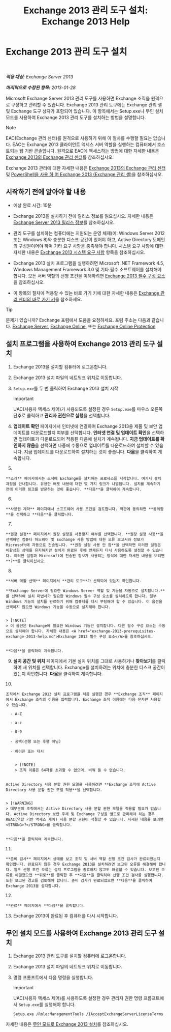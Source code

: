 ﻿---
title: 'Exchange 2013 관리 도구 설치: Exchange 2013 Help'
TOCTitle: Exchange 2013 관리 도구 설치
ms:assetid: 71fcbe4c-783b-4f77-aabb-a21aa7a4ef23
ms:mtpsurl: https://technet.microsoft.com/ko-kr/library/Bb232090(v=EXCHG.150)
ms:contentKeyID: 50556011
ms.date: 05/22/2018
mtps_version: v=EXCHG.150
ms.translationtype: MT
---

# Exchange 2013 관리 도구 설치

 

_**적용 대상:** Exchange Server 2013_

_**마지막으로 수정된 항목:** 2013-01-28_

Microsoft Exchange Server 2013 관리 도구를 사용하면 Exchange 조직을 원격으로 구성하고 관리할 수 있습니다. Exchange 2013 관리 도구에는 Exchange 관리 셸 및 Exchange 도구 상자가 포함되어 있습니다. 이 항목에서는 Setup.exe나 무인 설치 모드를 사용하여 Exchange 2013 관리 도구를 설치하는 방법을 설명합니다.


> [!NOTE]
> EAC(Exchange 관리 센터)를 원격으로 사용하기 위해 이 절차를 수행할 필요는 없습니다. EAC는 Exchange 2013 클라이언트 액세스 서버 역할을 실행하는 컴퓨터에서 호스트되는 웹 기반 콘솔입니다. 원격으로 EAC에 액세스하는 방법에 대한 자세한 내용은 <A href="exchange-admin-center-in-exchange-2013-exchange-2013-help.md">Exchange 2013의 Exchange 관리 센터</A>를 참조하십시오.



Exchange 2013 관리에 대한 자세한 내용은 [Exchange 2013의 Exchange 관리 센터](exchange-admin-center-in-exchange-2013-exchange-2013-help.md) 및 [PowerShell을 사용 하 여 Exchange 2013 (Exchange 관리 셸)](https://technet.microsoft.com/ko-kr/library/bb123778\(v=exchg.150\))을 참조하십시오.

## 시작하기 전에 알아야 할 내용

  - 예상 완료 시간: 10분

  - Exchange 2013을 설치하기 전에 릴리스 정보를 읽으십시오. 자세한 내용은 [Exchange Server 2013 릴리스 정보](release-notes-for-exchange-2013-exchange-2013-help.md)를 참조하십시오.

  - 관리 도구를 설치하는 컴퓨터에는 지원되는 운영 체제(예: Windows Server 2012 또는 Windows 8)와 충분한 디스크 공간이 있어야 하고, Active Directory 도메인의 구성원이어야 하며 기타 요구 사항을 충족해야 합니다. 시스템 요구 사항에 대한 자세한 내용은 [Exchange 2013 시스템 요구 사항](exchange-2013-system-requirements-exchange-2013-help.md) 항목을 참조하십시오.

  - Exchange 2013 설치 프로그램을 실행하려면 Microsoft .NET Framework 4.5, Windows Management Framework 3.0 및 기타 필수 소프트웨어를 설치해야 합니다. 모든 서버 역할의 선행 조건을 이해하려면 [Exchange 2013 필수 구성 요소](exchange-2013-prerequisites-exchange-2013-help.md)을 참조하십시오.

  - 이 항목의 절차에 적용할 수 있는 바로 가기 키에 대한 자세한 내용은 [Exchange 관리 센터의 바로 가기 키](keyboard-shortcuts-in-the-exchange-admin-center-exchange-online-protection-help.md)을 참조하세요.


> [!TIP]
> 문제가 있습니까? Exchange 포럼에서 도움을 요청하세요. 포럼 주소는 다음과 같습니다. <A href="https://go.microsoft.com/fwlink/p/?linkid=60612">Exchange Server</A>, <A href="https://go.microsoft.com/fwlink/p/?linkid=267542">Exchange Online</A>, 또는 <A href="https://go.microsoft.com/fwlink/p/?linkid=285351">Exchange Online Protection</A>



## 설치 프로그램을 사용하여 Exchange 2013 관리 도구 설치

1.  Exchange 2013을 설치할 컴퓨터에 로그온합니다.

2.  Exchange 2013 설치 파일의 네트워크 위치로 이동합니다.

3.  `Setup.exe`를 두 번 클릭하여 Exchange 2013 설치 시작
    

    > [!IMPORTANT]
    > UAC(사용자 액세스 제어)가 사용되도록 설정된 경우 <CODE>Setup.exe</CODE>를 마우스 오른쪽 단추로 클릭하고 <STRONG>관리자 권한으로 실행</STRONG>을 선택합니다.



4.  **업데이트 확인** 페이지에서 인터넷에 연결하여 Exchange 2013용 제품 및 보안 업데이트를 다운로드할지 여부를 선택합니다. **인터넷 연결 및 업데이트 확인**을 선택하면 업데이트가 다운로드되어 적용된 다음에 설치가 계속됩니다. **지금 업데이트를 확인하지 않음**을 선택하면 나중에 수동으로 업데이트를 다운로드하여 설치할 수 있습니다. 지금 업데이트를 다운로드하여 설치하는 것이 좋습니다. **다음**을 클릭하여 계속합니다.

5.  
    
    **소개** 페이지에서는 조직에 Exchange를 설치하는 프로세스를 시작합니다. 여기서 설치 과정을 안내합니다. 유용한 배포 내용에 대한 몇 가지 링크가 나열됩니다. 설치를 계속하기 전에 이러한 링크를 방문하는 것이 좋습니다. **다음**을 클릭하여 계속합니다.

6.  
    
    **사용권 계약** 페이지에서 소프트웨어 사용 조건을 검토합니다. 약관에 동의하면 **동의함**을 선택하고 **다음**을 클릭합니다.

7.  
    
    **권장 설정** 페이지에서 권장 설정을 사용할지 여부를 선택합니다. **권장 설정 사용**을 선택하면 컴퓨터 하드웨어 및 Exchange 사용 방법에 대한 오류 보고서와 정보가 Microsoft에 자동으로 전송됩니다. **권장 설정 사용 안 함**을 선택하면 이러한 설정은 비활성화 상태를 유지하지만 설치가 완료된 후에 언제든지 다시 사용하도록 설정할 수 있습니다. 이러한 설정과 Microsoft에 전송된 정보가 사용되는 방식에 대한 자세한 내용을 보려면 **?**를 클릭하십시오.

8.  
    
    **서버 역할 선택** 페이지에서 **관리 도구**가 선택되어 있는지 확인합니다.
    
    **Exchange Server에 필요한 Windows Server 역할 및 기능을 자동으로 설치합니다.**를 선택하여 설치 마법사가 필요한 Windows 필수 구성 요소를 설치하도록 합니다. 일부 Windows 기능의 설치를 완료하기 위해 컴퓨터를 다시 부팅해야 할 수 있습니다. 이 옵션을 선택하지 않으면 Windows 기능을 수동으로 설치해야 합니다.
    

    > [!NOTE]
    > 이 옵션은 Exchange에 필요한 Windows 기능만 설치합니다. 다른 필수 구성 요소는 수동으로 설치해야 합니다. 자세한 내용은 <A href="exchange-2013-prerequisites-exchange-2013-help.md">Exchange 2013 필수 구성 요소</A>를 참조하십시오.

    
    **다음**을 클릭하여 계속합니다.

9.  **설치 공간 및 위치** 페이지에서 기본 설치 위치를 그대로 사용하거나 **찾아보기**를 클릭하여 새 위치를 선택합니다. Exchange를 설치하려는 위치에 충분한 디스크 공간이 있는지 확인합니다. **다음**을 클릭하여 계속합니다.

10. 
    
    조직에서 Exchange 2013 설치 프로그램을 처음 실행한 경우 **Exchange 조직** 페이지에서 Exchange 조직의 이름을 입력합니다. Exchange 조직 이름에는 다음 문자만 사용할 수 있습니다.
    
      - A-Z
    
      - a-z
    
      - 0-9
    
      - 공백(선행 또는 후행 아님)
    
      - 하이픈 또는 대시
        

        > [!NOTE]
        > 조직 이름은 64자를 초과할 수 없으며, 비워 둘 수 없습니다.

    
    Active Directory 사용 분할 권한 모델을 사용하려면 **Exchange 조직에 Active Directory 사용 분할 권한 모델 적용**을 선택합니다.
    

    > [!WARNING]
    > 대부분의 조직에서는 Active Directory 사용 분할 권한 모델을 적용할 필요가 없습니다. Active Directory 보안 주체 및 Exchange 구성을 별도로 관리해야 하는 경우 RBAC(역할 기반 액세스 제어) 사용 분할 권한이 적절할 수 있습니다. 자세한 내용을 보려면 <STRONG>?</STRONG>를 클릭합니다.

    
    **다음**을 클릭하여 계속합니다.

11. 
    
    **준비 검사** 페이지에서 상태를 보고 조직 및 서버 역할 선행 조건 검사가 완료되었는지 확인합니다. 완료되지 않은 경우 Exchange 2013을 설치하려면 보고된 오류를 해결해야 합니다. 일부 선행 조건 오류는 설치 프로그램을 종료하지 않고도 해결할 수 있습니다. 보고된 오류를 해결했으면 **뒤로**를 클릭한 후 **다음**을 클릭하여 선행 조건 검사를 실행합니다. 또한 보고된 경고를 검토해야 합니다. 준비 검사가 완료되었으면 **다음**을 클릭하여 Exchange 2013을 설치합니다.

12. 
    
    **완료** 페이지에서 **마침**을 클릭합니다.

13. Exchange 2013이 완료된 후 컴퓨터를 다시 시작합니다.

## 무인 설치 모드를 사용하여 Exchange 2013 관리 도구 설치

1.  Exchange 2013 관리 도구를 설치할 컴퓨터에 로그온합니다.

2.  Exchange 2013 설치 파일의 네트워크 위치로 이동합니다.

3.  명령 프롬프트에서 다음 명령을 실행합니다.
    

    > [!IMPORTANT]
    > UAC(사용자 액세스 제어)를 사용하도록 설정한 경우 관리자 권한 명령 프롬프트에서 <CODE>Setup.exe</CODE>를 실행해야 합니다.

    
        Setup.exe /Role:ManagementTools /IAcceptExchangeServerLicenseTerms

자세한 내용은 [무인 모드로 Exchange 2013 설치](install-exchange-2013-using-unattended-mode-exchange-2013-help.md)를 참조하십시오.

